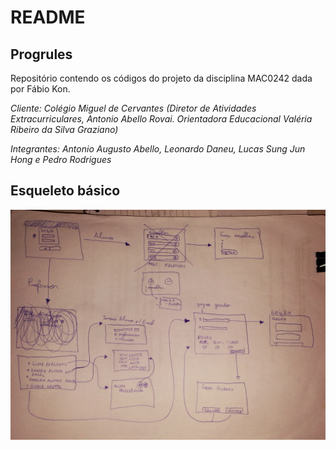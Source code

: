 # README

Progrules
---------

Repositório contendo os códigos do projeto da disciplina MAC0242 dada por Fábio Kon.

*Cliente: Colégio Miguel de Cervantes (Diretor de Atividades Extracurriculares, Antonio Abello Rovai. Orientadora Educacional Valéria Ribeiro da Silva Graziano)*

*Integrantes: Antonio Augusto Abello, Leonardo Daneu, Lucas Sung Jun Hong e Pedro Rodrigues*

Esqueleto básico
----------------

![alt text](https://github.com/blackjuice/Progrules/blob/master/images/sketchSkeleton.jpg?raw=true)
